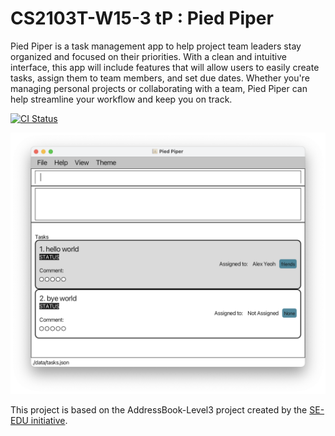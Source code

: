 # CS2103T-W15-3 tP : Pied Piper

Pied Piper is a task management app to help project team leaders stay organized and focused on their priorities. With a clean and intuitive interface, this app will include features that will allow users to easily create tasks, assign them to team members, and set due dates. Whether you're managing personal projects or collaborating with a team, Pied Piper can help streamline your workflow and keep you on track.



[![CI Status](https://github.com/se-edu/addressbook-level3/workflows/Java%20CI/badge.svg)](https://github.com/AY2223S2-CS2103T-W15-3/tp/actions)

![Ui](docs/images/Ui.png)


This project is based on the AddressBook-Level3 project created by the [SE-EDU initiative](https://se-education.org).

